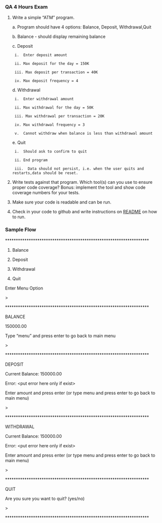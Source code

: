 ### QA 4 Hours Exam

1. Write a simple “ATM” program.

    a.  Program should have 4 options: Balance, Deposit, Withdrawal,Quit

    b.  Balance - should display remaining balance

    c.  Deposit
   
        i.  Enter deposit amount

        ii. Max deposit for the day = 150K

        iii. Max deposit per transaction = 40K

        iv. Max deposit frequency = 4

    d.  Withdrawal

        i.  Enter withdrawal amount

        ii. Max withdrawal for the day = 50K

        iii. Max withdrawal per transaction = 20K

        iv. Max withdrawal frequency = 3

        v.  Cannot withdraw when balance is less than withdrawal amount
      
    e.  Quit
   
        i.  Should ask to confirm to quit

        ii. End program

        iii.  Data should not persist, i.e. when the user quits and restarts,data should be reset.

2. Write tests against that program. Which tool(s) can you use to ensure
proper code coverage? Bonus: implement the tool and show code coverage numbers for
your tests.

3. Make sure your code is readable and can be run.

4. Check in your code to github and write instructions on [README](README.md) on how to run.


### Sample Flow

\*\*\*\*\*\*\*\*\*\*\*\*\*\*\*\*\*\*\*\*\*\*\*\*\*\*\*\*\*\*\*\*\*\*\*\*\*\*\*\*\*\*\*\*\*\*\*\*\*\*\*\*\*\*\*\*\*\*\*\*\*\*\*\*\*\*\*

1.  Balance

2.  Deposit

3.  Withdrawal

4.  Quit

Enter Menu Option

&gt;

\*\*\*\*\*\*\*\*\*\*\*\*\*\*\*\*\*\*\*\*\*\*\*\*\*\*\*\*\*\*\*\*\*\*\*\*\*\*\*\*\*\*\*\*\*\*\*\*\*\*\*\*\*\*\*\*\*\*\*\*\*\*\*\*\*\*\*

BALANCE

150000.00

Type “menu” and press enter to go back to main menu

&gt;

\*\*\*\*\*\*\*\*\*\*\*\*\*\*\*\*\*\*\*\*\*\*\*\*\*\*\*\*\*\*\*\*\*\*\*\*\*\*\*\*\*\*\*\*\*\*\*\*\*\*\*\*\*\*\*\*\*\*\*\*\*\*\*\*\*\*\*

DEPOSIT

Current Balance: 150000.00

Error: &lt;put error here only if exist&gt;

Enter amount and press enter (or type menu and press enter to go back to main menu)

&gt;

\*\*\*\*\*\*\*\*\*\*\*\*\*\*\*\*\*\*\*\*\*\*\*\*\*\*\*\*\*\*\*\*\*\*\*\*\*\*\*\*\*\*\*\*\*\*\*\*\*\*\*\*\*\*\*\*\*\*\*\*\*\*\*\*\*\*\*

WITHDRAWAL

Current Balance: 150000.00

Error: &lt;put error here only if exist&gt;

Enter amount and press enter (or type menu and press enter to go back to main menu)

&gt;

\*\*\*\*\*\*\*\*\*\*\*\*\*\*\*\*\*\*\*\*\*\*\*\*\*\*\*\*\*\*\*\*\*\*\*\*\*\*\*\*\*\*\*\*\*\*\*\*\*\*\*\*\*\*\*\*\*\*\*\*\*\*\*\*\*\*\*

QUIT

Are you sure you want to quit? (yes/no)

&gt;

\*\*\*\*\*\*\*\*\*\*\*\*\*\*\*\*\*\*\*\*\*\*\*\*\*\*\*\*\*\*\*\*\*\*\*\*\*\*\*\*\*\*\*\*\*\*\*\*\*\*\*\*\*\*\*\*\*\*\*\*\*\*\*\*\*\*\*
